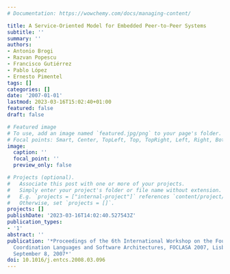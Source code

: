 ```yaml
---
# Documentation: https://wowchemy.com/docs/managing-content/

title: A Service-Oriented Model for Embedded Peer-to-Peer Systems
subtitle: ''
summary: ''
authors:
- Antonio Brogi
- Razvan Popescu
- Francisco Gutiérrez
- Pablo López
- Ernesto Pimentel
tags: []
categories: []
date: '2007-01-01'
lastmod: 2023-03-16T15:02:40+01:00
featured: false
draft: false

# Featured image
# To use, add an image named `featured.jpg/png` to your page's folder.
# Focal points: Smart, Center, TopLeft, Top, TopRight, Left, Right, BottomLeft, Bottom, BottomRight.
image:
  caption: ''
  focal_point: ''
  preview_only: false

# Projects (optional).
#   Associate this post with one or more of your projects.
#   Simply enter your project's folder or file name without extension.
#   E.g. `projects = ["internal-project"]` references `content/project/deep-learning/index.md`.
#   Otherwise, set `projects = []`.
projects: []
publishDate: '2023-03-16T14:02:40.527543Z'
publication_types:
- '1'
abstract: ''
publication: '*Proceedings of the 6th International Workshop on the Foundations of
  Coordination Languages and Software Architectures, FOCLASA 2007, Lisbon, Portugal,
  September 8, 2007*'
doi: 10.1016/j.entcs.2008.03.096
---
```

